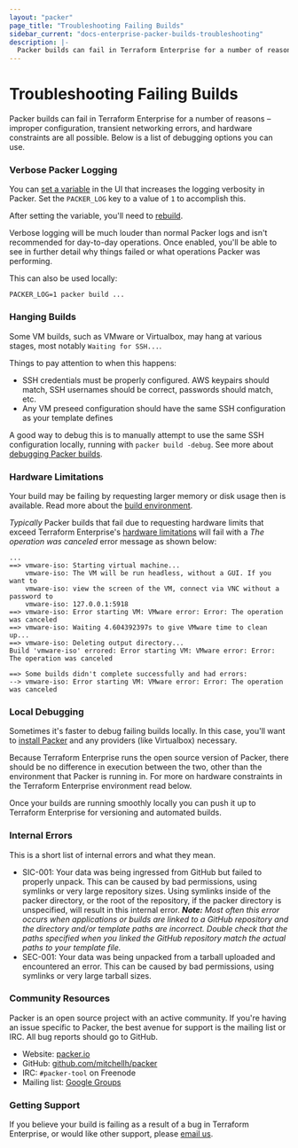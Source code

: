 ```yaml
---
layout: "packer"
page_title: "Troubleshooting Failing Builds"
sidebar_current: "docs-enterprise-packer-builds-troubleshooting"
description: |-
  Packer builds can fail in Terraform Enterprise for a number of reasons – improper configuration, transient networking errors, and hardware constraints are all possible. 
---
```


# Troubleshooting Failing Builds

Packer builds can fail in Terraform Enterprise for a number of reasons – improper
configuration, transient networking errors, and hardware constraints
are all possible. Below is a list of debugging options you can use.

### Verbose Packer Logging

You can [set a variable](/help/packer/builds/build-environment#environment-variables) in the UI that increases the logging verbosity
in Packer. Set the `PACKER_LOG` key to a value of `1` to accomplish this.

After setting the variable, you'll need to [rebuild](/help/packer/builds/rebuilding).

Verbose logging will be much louder than normal Packer logs and isn't
recommended for day-to-day operations. Once enabled, you'll be able to
see in further detail why things failed or what operations Packer was performing.

This can also be used locally:

    PACKER_LOG=1 packer build ...

### Hanging Builds

Some VM builds, such as VMware or Virtualbox, may hang at various stages,
most notably `Waiting for SSH...`.

Things to pay attention to when this happens:

- SSH credentials must be properly configured. AWS keypairs should
match, SSH usernames should be correct, passwords should match, etc.
- Any VM preseed configuration should have the same SSH configuration
as your template defines

A good way to debug this is to manually attempt to use the same SSH
configuration locally, running with `packer build -debug`. See
more about [debugging Packer builds](https://packer.io/docs/other/debugging.html).

### Hardware Limitations

Your build may be failing by requesting larger memory or
disk usage then is available. Read more about the [build environment](/docs/enterprise/packer/builds/build-environment#hardware-limitations).

_Typically_ Packer builds that fail due to requesting hardware limits
that exceed Terraform Enterprise's [hardware limitations](/docs/enterprise/packer/builds/build-environment#hardware-limitations) 
will fail with a _The operation was canceled_ error message as shown below:

```
...
==> vmware-iso: Starting virtual machine...
    vmware-iso: The VM will be run headless, without a GUI. If you want to
    vmware-iso: view the screen of the VM, connect via VNC without a password to
    vmware-iso: 127.0.0.1:5918
==> vmware-iso: Error starting VM: VMware error: Error: The operation was canceled
==> vmware-iso: Waiting 4.604392397s to give VMware time to clean up...
==> vmware-iso: Deleting output directory...
Build 'vmware-iso' errored: Error starting VM: VMware error: Error: The operation was canceled

==> Some builds didn't complete successfully and had errors:
--> vmware-iso: Error starting VM: VMware error: Error: The operation was canceled
```

### Local Debugging

Sometimes it's faster to debug failing builds locally. In this case,
you'll want to [install Packer](https://www.packer.io/intro/getting-started/setup.html) and any providers (like Virtualbox) necessary.

Because Terraform Enterprise runs the open source version of Packer, there should be
no difference in execution between the two, other than the environment that
Packer is running in. For more on hardware constraints in the Terraform Enterprise environment
read below.

Once your builds are running smoothly locally you can push it up to Terraform Enterprise
for versioning and automated builds.

### Internal Errors

This is a short list of internal errors and what they mean.

- SIC-001: Your data was being ingressed from GitHub but failed
to properly unpack. This can be caused by bad permissions, using
symlinks or very large repository sizes. Using symlinks inside of the
packer directory, or the root of the repository, if the packer directory
is unspecified, will result in this internal error.
_**Note:** Most often this error occurs
when applications or builds are linked to a GitHub repository and the 
directory and/or template paths are incorrect. Double check that the paths 
specified when you linked the GitHub repository match the actual paths 
to your template file._
- SEC-001: Your data was being unpacked from a tarball uploaded 
and encountered an error. This can be caused by bad permissions, using
symlinks or very large tarball sizes.

### Community Resources

Packer is an open source project with an active community. If you're
having an issue specific to Packer, the best avenue for support is
the mailing list or IRC. All bug reports should go to GitHub.

- Website: [packer.io](https://packer.io)
- GitHub: [github.com/mitchellh/packer](https://github.com/mitchellh/packer)
- IRC: `#packer-tool` on Freenode
- Mailing list: [Google Groups](http://groups.google.com/group/packer-tool)

### Getting Support

If you believe your build is failing as a result of a bug in Terraform Enterprise,
or would like other support, please [email us](mailto:support@hashicorp.com).

